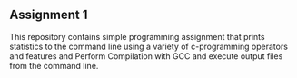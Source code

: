## Assignment 1

This repository contains simple programming assignment that prints statistics to the command line using a variety of c-programming operators and features and Perform Compilation with GCC and execute output files from the command line.
